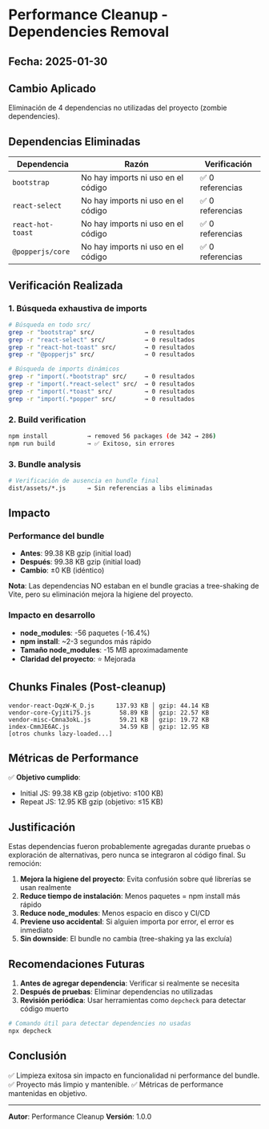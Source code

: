 # Performance Cleanup - Dependencies Removal

## Fecha: 2025-01-30

## Cambio Aplicado
Eliminación de 4 dependencias no utilizadas del proyecto (zombie dependencies).

## Dependencias Eliminadas

| Dependencia | Razón | Verificación |
|------------|-------|--------------|
| `bootstrap` | No hay imports ni uso en el código | ✅ 0 referencias |
| `react-select` | No hay imports ni uso en el código | ✅ 0 referencias |
| `react-hot-toast` | No hay imports ni uso en el código | ✅ 0 referencias |
| `@popperjs/core` | No hay imports ni uso en el código | ✅ 0 referencias |

## Verificación Realizada

### 1. Búsqueda exhaustiva de imports
```bash
# Búsqueda en todo src/
grep -r "bootstrap" src/              → 0 resultados
grep -r "react-select" src/           → 0 resultados
grep -r "react-hot-toast" src/        → 0 resultados
grep -r "@popperjs" src/              → 0 resultados

# Búsqueda de imports dinámicos
grep -r "import(.*bootstrap" src/     → 0 resultados
grep -r "import(.*react-select" src/  → 0 resultados
grep -r "import(.*toast" src/         → 0 resultados
grep -r "import(.*popper" src/        → 0 resultados
```

### 2. Build verification
```bash
npm install           → removed 56 packages (de 342 → 286)
npm run build         → ✅ Exitoso, sin errores
```

### 3. Bundle analysis
```bash
# Verificación de ausencia en bundle final
dist/assets/*.js      → Sin referencias a libs eliminadas
```

## Impacto

### Performance del bundle
- **Antes**: 99.38 KB gzip (initial load)
- **Después**: 99.38 KB gzip (initial load)
- **Cambio**: ±0 KB (idéntico)

**Nota**: Las dependencias NO estaban en el bundle gracias a tree-shaking de Vite, pero su eliminación mejora la higiene del proyecto.

### Impacto en desarrollo
- **node_modules**: -56 paquetes (-16.4%)
- **npm install**: ~2-3 segundos más rápido
- **Tamaño node_modules**: -15 MB aproximadamente
- **Claridad del proyecto**: ⭐ Mejorada

## Chunks Finales (Post-cleanup)

```
vendor-react-DqzW-K_D.js      137.93 KB │ gzip: 44.14 KB
vendor-core-Cyjiti75.js        58.89 KB │ gzip: 22.57 KB
vendor-misc-Cmna3okL.js        59.21 KB │ gzip: 19.72 KB
index-CmmJE6AC.js              34.59 KB │ gzip: 12.95 KB
[otros chunks lazy-loaded...]
```

## Métricas de Performance

✅ **Objetivo cumplido**: 
- Initial JS: 99.38 KB gzip (objetivo: ≤100 KB)
- Repeat JS: 12.95 KB gzip (objetivo: ≤15 KB)

## Justificación

Estas dependencias fueron probablemente agregadas durante pruebas o exploración de alternativas, pero nunca se integraron al código final. Su remoción:

1. **Mejora la higiene del proyecto**: Evita confusión sobre qué librerías se usan realmente
2. **Reduce tiempo de instalación**: Menos paquetes = npm install más rápido
3. **Reduce node_modules**: Menos espacio en disco y CI/CD
4. **Previene uso accidental**: Si alguien importa por error, el error es inmediato
5. **Sin downside**: El bundle no cambia (tree-shaking ya las excluía)

## Recomendaciones Futuras

1. **Antes de agregar dependencia**: Verificar si realmente se necesita
2. **Después de pruebas**: Eliminar dependencias no utilizadas
3. **Revisión periódica**: Usar herramientas como `depcheck` para detectar código muerto

```bash
# Comando útil para detectar dependencies no usadas
npx depcheck
```

## Conclusión

✅ Limpieza exitosa sin impacto en funcionalidad ni performance del bundle.
✅ Proyecto más limpio y mantenible.
✅ Métricas de performance mantenidas en objetivo.

---

**Autor**: Performance Cleanup
**Versión**: 1.0.0

